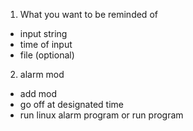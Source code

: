 1. What you want to be reminded of
- input string
- time of input
- file (optional)

2. alarm mod
- add mod
- go off at designated time
- run linux alarm program or run program
